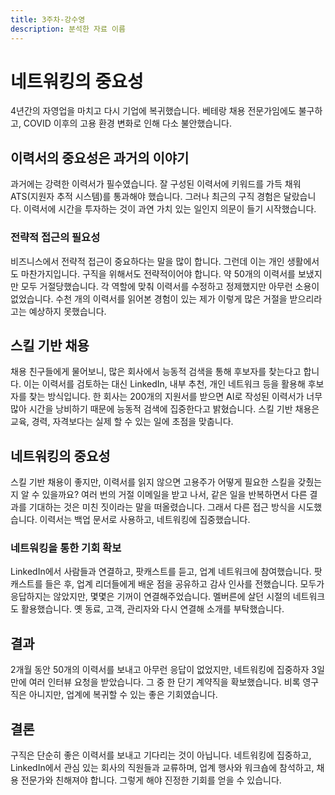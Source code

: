 ```yaml
---
title: 3주차-강수영
description: 분석한 자료 이름
---
```



# 네트워킹의 중요성

4년간의 자영업을 마치고 다시 기업에 복귀했습니다. 베테랑 채용 전문가임에도 불구하고, COVID 이후의 고용 환경 변화로 인해 다소 불안했습니다.

## 이력서의 중요성은 과거의 이야기
과거에는 강력한 이력서가 필수였습니다. 잘 구성된 이력서에 키워드를 가득 채워 ATS(지원자 추적 시스템)를 통과해야 했습니다. 
그러나 최근의 구직 경험은 달랐습니다. 이력서에 시간을 투자하는 것이 과연 가치 있는 일인지 의문이 들기 시작했습니다.

### 전략적 접근의 필요성
비즈니스에서 전략적 접근이 중요하다는 말을 많이 합니다. 그런데 이는 개인 생활에서도 마찬가지입니다. 구직을 위해서도 전략적이어야 합니다. 
약 50개의 이력서를 보냈지만 모두 거절당했습니다. 각 역할에 맞춰 이력서를 수정하고 정제했지만 아무런 소용이 없었습니다. 
수천 개의 이력서를 읽어본 경험이 있는 제가 이렇게 많은 거절을 받으리라고는 예상하지 못했습니다.

## 스킬 기반 채용
채용 친구들에게 물어보니, 많은 회사에서 능동적 검색을 통해 후보자를 찾는다고 합니다. 
이는 이력서를 검토하는 대신 LinkedIn, 내부 추천, 개인 네트워크 등을 활용해 후보자를 찾는 방식입니다. 
한 회사는 200개의 지원서를 받으면 AI로 작성된 이력서가 너무 많아 시간을 낭비하기 때문에 능동적 검색에 집중한다고 밝혔습니다. 
스킬 기반 채용은 교육, 경력, 자격보다는 실제 할 수 있는 일에 초점을 맞춥니다.

## 네트워킹의 중요성
스킬 기반 채용이 좋지만, 이력서를 읽지 않으면 고용주가 어떻게 필요한 스킬을 갖췄는지 알 수 있을까요? 
여러 번의 거절 이메일을 받고 나서, 같은 일을 반복하면서 다른 결과를 기대하는 것은 미친 짓이라는 말을 떠올렸습니다. 
그래서 다른 접근 방식을 시도했습니다. 이력서는 백업 문서로 사용하고, 네트워킹에 집중했습니다.

### 네트워킹을 통한 기회 확보
LinkedIn에서 사람들과 연결하고, 팟캐스트를 듣고, 업계 네트워크에 참여했습니다. 팟캐스트를 들은 후, 업계 리더들에게 배운 점을 공유하고 감사 인사를 전했습니다. 
모두가 응답하지는 않았지만, 몇몇은 기꺼이 연결해주었습니다. 멜버른에 살던 시절의 네트워크도 활용했습니다. 옛 동료, 고객, 관리자와 다시 연결해 소개를 부탁했습니다.

## 결과
2개월 동안 50개의 이력서를 보내고 아무런 응답이 없었지만, 네트워킹에 집중하자 3일 만에 여러 인터뷰 요청을 받았습니다. 그 중 한 단기 계약직을 확보했습니다. 
비록 영구직은 아니지만, 업계에 복귀할 수 있는 좋은 기회였습니다.

## 결론
구직은 단순히 좋은 이력서를 보내고 기다리는 것이 아닙니다. 
네트워킹에 집중하고, LinkedIn에서 관심 있는 회사의 직원들과 교류하며, 업계 행사와 워크숍에 참석하고, 채용 전문가와 친해져야 합니다. 
그렇게 해야 진정한 기회를 얻을 수 있습니다.
